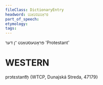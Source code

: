 ```yaml
---
fileClass: DictionaryEntry
headword: פּראָטעסטאַנט
part_of_speech: 
etymology: 
tags: 
---
```

פּראָטעסטאַנט
־ן
דער
'Protestant'

WESTERN
========

prɔtɛstant͡n̩ {WTCP, Dunajská Streda, 47179}
